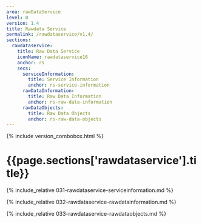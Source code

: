 ```yaml
---
area: rawDataService
level: 0
version: 1.4
title: Rawdata Service
permalink: /rawdataservice/v1.4/
sections:
  rawdataservice:
    title: Raw Data Service
    iconName: rawdataservice16
    anchor: rs
    secs:
      serviceInformation:
        title: Service Information
        anchor: rs-service-information
      rawDataInformation:
        title: Raw Data Information
        anchor: rs-raw-data-information
      rawDataObjects:
        title: Raw Data Objects
        anchor: rs-raw-data-objects
---
```


{% include version_combobox.html %}

<h1 id="{{page.sections['rawdataservice'].anchor}}">{{page.sections['rawdataservice'].title}}</h1>

{% include_relative 031-rawdataservice-serviceinformation.md %}

{% include_relative 032-rawdataservice-rawdatainformation.md %}

{% include_relative 033-rawdataservice-rawdataobjects.md %}
